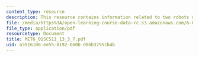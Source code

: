 ```yaml
---
content_type: resource
description: This resource contains information related to two robots on a grid.
file: /media/https%3A/open-learning-course-data-rc.s3.amazonaws.com/6-01sc-introduction-to-electrical-engineering-and-computer-science-i-spring-2011/a3916108ee550192b60bd86b3795cb4b_MIT6_01SCS11_13_3_7.pdf
file_type: application/pdf
resourcetype: Document
title: MIT6_01SCS11_13_3_7.pdf
uid: a3916108-ee55-0192-b60b-d86b3795cb4b
---
```

